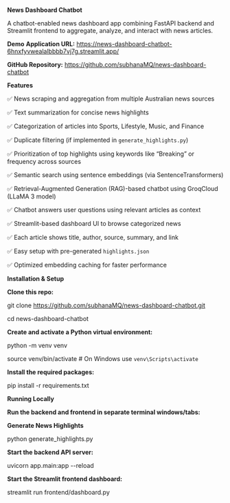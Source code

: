 **News Dashboard Chatbot**

A chatbot-enabled news dashboard app combining FastAPI backend and Streamlit frontend to aggregate, analyze, and interact with news articles.

**Demo**
**Application URL:** https://news-dashboard-chatbot-6hnxfyvwealalbbbb7vj7g.streamlit.app/

**GitHub Repository:** https://github.com/subhanaMQ/news-dashboard-chatbot

**Features**

✅ News scraping and aggregation from multiple Australian news sources

✅ Text summarization for concise news highlights

✅ Categorization of articles into Sports, Lifestyle, Music, and Finance

✅ Duplicate filtering (if implemented in `generate_highlights.py`)

✅ Prioritization of top highlights using keywords like “Breaking” or frequency across sources

✅ Semantic search using sentence embeddings (via SentenceTransformers)

✅ Retrieval-Augmented Generation (RAG)-based chatbot using GroqCloud (LLaMA 3 model)

✅ Chatbot answers user questions using relevant articles as context

✅ Streamlit-based dashboard UI to browse categorized news

✅ Each article shows title, author, source, summary, and link

✅ Easy setup with pre-generated `highlights.json`

✅ Optimized embedding caching for faster performance

**Installation & Setup**

**Clone this repo:**

git clone https://github.com/subhanaMQ/news-dashboard-chatbot.git

cd news-dashboard-chatbot

**Create and activate a Python virtual environment:**


python -m venv venv

source venv/bin/activate  # On Windows use `venv\Scripts\activate`

**Install the required packages:**

pip install -r requirements.txt

**Running Locally**

**Run the backend and frontend in separate terminal windows/tabs:**

**Generate News Highlights**

python generate_highlights.py

**Start the backend API server:**

uvicorn app.main:app --reload

**Start the Streamlit frontend dashboard:**

streamlit run frontend/dashboard.py
